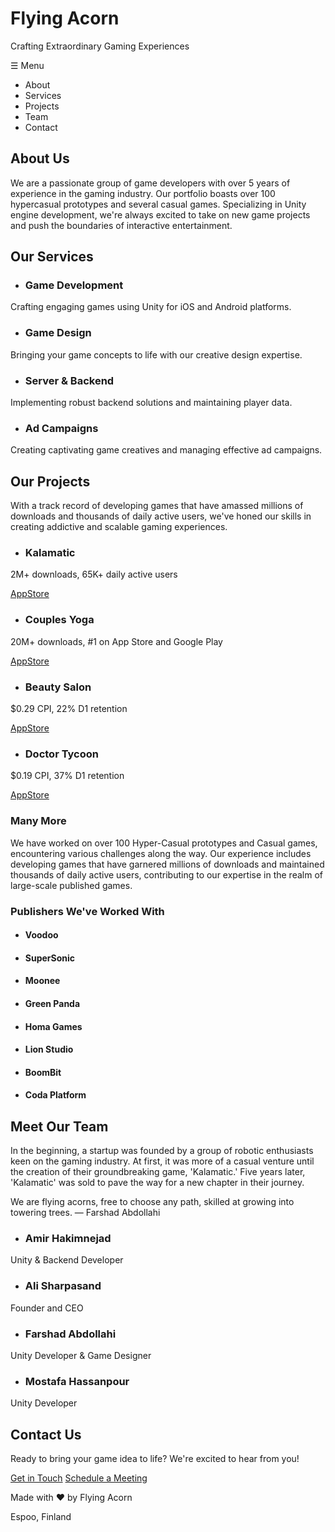 # Flying Acorn

Crafting Extraordinary Gaming Experiences

☰ Menu

  - About
  - Services
  - Projects
  - Team
  - Contact

## About Us

We are a passionate group of game developers with over 5 years of experience
in the gaming industry. Our portfolio boasts over 100 hypercasual prototypes
and several casual games. Specializing in Unity engine development, we're
always excited to take on new game projects and push the boundaries of
interactive entertainment.

## Our Services

  - ### Game Development
Crafting engaging games using Unity for iOS and Android platforms.

  - ### Game Design
Bringing your game concepts to life with our creative design expertise.

  - ### Server & Backend
Implementing robust backend solutions and maintaining player data.

  - ### Ad Campaigns
Creating captivating game creatives and managing effective ad campaigns.

## Our Projects

With a track record of developing games that have amassed millions of
downloads and thousands of daily active users, we've honed our skills in
creating addictive and scalable gaming experiences.

  - ### Kalamatic
2M+ downloads, 65K+ daily active users

[AppStore](https://apps.apple.com/us/app/%DA%A9%D9%84%D9%85%D8%A7%D8%AA%DB%8C%DA%A9-kalamatic/id1476429715)

  - ### Couples Yoga
20M+ downloads, #1 on App Store and Google Play

[AppStore](https://apps.apple.com/us/app/couples-yoga/id1563288539)

  - ### Beauty Salon
$0.29 CPI, 22% D1 retention

[AppStore](https://apps.apple.com/us/app/beauty-salon-3d/id1545813093?l=ru)

  - ### Doctor Tycoon
$0.19 CPI, 37% D1 retention

[AppStore](https://apps.apple.com/us/app/doctor-tycoon/id1555050989)

### Many More

We have worked on over 100 Hyper-Casual prototypes and Casual games,
encountering various challenges along the way. Our experience includes
developing games that have garnered millions of downloads and maintained
thousands of daily active users, contributing to our expertise in the realm of
large-scale published games.

### Publishers We've Worked With

  - #### Voodoo
  - #### SuperSonic
  - #### Moonee
  - #### Green Panda
  - #### Homa Games
  - #### Lion Studio
  - #### BoomBit
  - #### Coda Platform

## Meet Our Team

In the beginning, a startup was founded by a group of robotic enthusiasts keen
on the gaming industry. At first, it was more of a casual venture until the
creation of their groundbreaking game, 'Kalamatic.' Five years later,
'Kalamatic' was sold to pave the way for a new chapter in their journey.

We are flying acorns, free to choose any path, skilled at growing into
towering trees. — Farshad Abdollahi

  - ### Amir Hakimnejad
Unity & Backend Developer

  - ### Ali Sharpasand
Founder and CEO

  - ### Farshad Abdollahi
Unity Developer & Game Designer

  - ### Mostafa Hassanpour
Unity Developer

## Contact Us

Ready to bring your game idea to life? We're excited to hear from you!

[Get in Touch](mailto:hello@flyingacorn.studio) [Schedule a
Meeting](https://calendly.com/alisharpasand)

Made with ❤️ by Flying Acorn

Espoo, Finland

